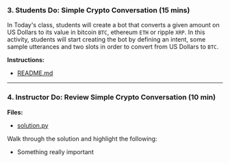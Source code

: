 ### 3. Students Do: Simple Crypto Conversation (15 mins)

In Today's class, students will create a bot that converts a given amount on US Dollars to its value in bitcoin `BTC`, ethereum `ETH` or ripple `XRP`. In this activity, students will start creating the bot by defining an intent, some sample utterances and two slots in order to convert from US Dollars to `BTC`.

**Instructions:**

* [README.md](Activities/03-Stu_Simple_Crypto_Conversation/README.md)

---

### 4. Instructor Do: Review Simple Crypto Conversation (10 min)

**Files:**

* [solution.py](Activities/01-Ins_Really_Important/Solved/solution.py)

Walk through the solution and highlight the following:

* Something really important
